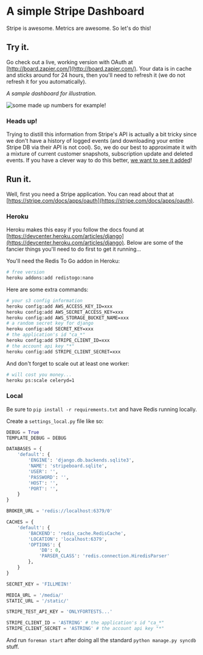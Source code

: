 # A simple Stripe Dashboard

Stripe is awesome. Metrics are awesome. So let's do this!

## Try it.

Go check out a live, working version with OAuth at [http://board.zapier.com/](http://board.zapier.com/). Your data is in cache and sticks around for 24 hours, then you'll need to refresh it (we do not refresh it for you automatically).

*A sample dashboard for illustration.*

![some made up numbers for example!](https://s3.amazonaws.com/zapierboard/img/stripeboard.png)

### Heads up!

Trying to distill this information from Stripe's API is actually a bit tricky since we don't have a history of logged events (and downloading your entire Stripe DB via their API is not cool). So, we do our best to approximate it with a mixture of current customer snapshots, subscription update and deleted events. If you have a clever way to do this better, [we want to see it added](https://github.com/zapier/stripeboard/pulls)!


## Run it.

Well, first you need a Stripe application. You can read about that at [https://stripe.com/docs/apps/oauth](https://stripe.com/docs/apps/oauth).


### Heroku

Heroku makes this easy if you follow the docs found at [https://devcenter.heroku.com/articles/django](https://devcenter.heroku.com/articles/django). Below are some of the fancier things you'll need to do first to get it running...

You'll need the Redis To Go addon in Heroku:

```bash
# free version
heroku addons:add redistogo:nano
```

Here are some extra commands:

```bash
# your s3 config information
heroku config:add AWS_ACCESS_KEY_ID=xxx
heroku config:add AWS_SECRET_ACCESS_KEY=xxx
heroku config:add AWS_STORAGE_BUCKET_NAME=xxx
# a random secret key for django
heroku config:add SECRET_KEY=xxx
# the application's id "ca_*"
heroku config:add STRIPE_CLIENT_ID=xxx
# the account api key "*"
heroku config:add STRIPE_CLIENT_SECRET=xxx
```

And don't forget to scale out at least one worker:

```bash
# will cost you money...
heroku ps:scale celeryd=1
```

### Local

Be sure to `pip install -r requirements.txt` and have Redis running locally.

Create a `settings_local.py` file like so:

```python
DEBUG = True
TEMPLATE_DEBUG = DEBUG

DATABASES = {
    'default': {
        'ENGINE': 'django.db.backends.sqlite3',
        'NAME': 'stripeboard.sqlite',
        'USER': '',
        'PASSWORD': '',
        'HOST': '',
        'PORT': '',
    }
}

BROKER_URL = 'redis://localhost:6379/0'

CACHES = {
    'default': {
        'BACKEND': 'redis_cache.RedisCache',
        'LOCATION': 'localhost:6379',
        'OPTIONS': {
            'DB': 0,
            'PARSER_CLASS': 'redis.connection.HiredisParser'
        },
    }
}

SECRET_KEY = 'FILLMEIN!'

MEDIA_URL = '/media/'
STATIC_URL = '/static/'

STRIPE_TEST_API_KEY = 'ONLYFORTESTS...'

STRIPE_CLIENT_ID = 'ASTRING' # the application's id "ca_*"
STRIPE_CLIENT_SECRET = 'ASTRING' # the account api key "*"
```

And run `foreman start` after doing all the standard `python manage.py syncdb` stuff.
